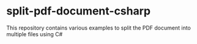 # split-pdf-document-csharp
This repository contains various examples to split the PDF document into multiple files using C#
